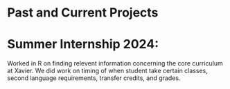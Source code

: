 # Past and Current Projects

# Summer Internship 2024:
Worked in R on finding relevent information concerning the core curriculum at Xavier. We did work on timing of when student take certain classes, second language requirements, transfer credits, and grades. 
